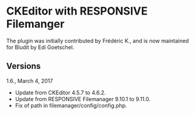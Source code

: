 CKEditor with RESPONSIVE Filemanger 
===================================

The plugin was initially contributed by Frédéric K., and is now maintained for Bludit by Edi Goetschel.

Versions
--------

1.6., March 4, 2017
- Update from CKEditor 4.5.7 to 4.6.2.
- Update from RESPONSIVE Filemanager 9.10.1 to 9.11.0.
- Fix of path in filemanager/config/config.php.
